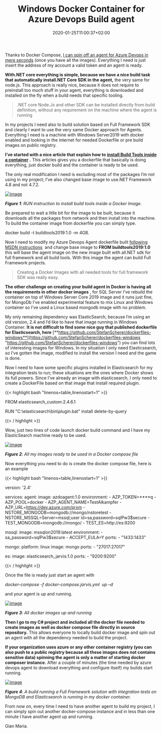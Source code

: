 ﻿---
title: "Windows Docker Container for Azure Devops Build agent"
description: ""
date: 2020-01-25T11:00:37+02:00
draft: false
tags: [devops,Docker]
categories: [Azure DevOps]
---
Thanks to Docker Compose, [I can spin off an agent for Azure Devops in mere seconds](http://www.codewrecks.com/blog/index.php/2019/12/27/azure-devops-agent-with-docker-compose/) (once you have all the images). Everything I need is just insert the address of my account a valid token and an agent is ready.

 **With.NET core everything is simple, because we have a nice build task that automatically install.NET Core SDK in the agent,** the very same for node.js. This approach is really nice, because it does not require to preinstall too much stuff in your agent, everything is downloaded and installed on the fly when a build needs that specific tooling.

>.NET core Node.Js and other SDK can be installed directly from build definition, without any requirement on the machine where the agent is running

In my projects I need also to build solution based on Full Framework SDK and clearly I want to use the very same Docker approach for Agents. Everything I need is a machine with Windows Server2019 with docker enabled and looking in the internet for needed Dockerfile or pre build images on public registry.

 **I’ve started with a nice article that explain how to** [**install Build Tools inside a container**](https://docs.microsoft.com/en-us/visualstudio/install/build-tools-container?view=vs-2019) **.** This articles gives you a dockerfile that basically is doing everything, just docker build and the container is ready to be used.

The only real modification I need is excluding most of the packages I’m not using in my project; I’ve also changed base image to use.NET Framework 4.8 and not 4.7.2.

[![image](https://www.codewrecks.com/blog/wp-content/uploads/2020/01/image_thumb-13.png "image")](https://www.codewrecks.com/blog/wp-content/uploads/2020/01/image-13.png)

 ***Figure 1***: *RUN instruction to install build tools inside a Docker Image.*

Be prepared to wait a litlle bit for the image to be built, because it downloads all the packages from network and then install into the machine. To build the container image from dockerfile you can simply type.

docker build -t buildtools2019:1.0 -m 4GB.

Now I need to modify my Azure Devops Agent dockerfile built [following MSDN instructions](https://docs.microsoft.com/en-us/azure/devops/pipelines/agents/docker?view=azure-devops)  and change base image to  **FROM buildtools2019:1.0** this will base the agent image on the new image built with all.NET sdk for full framework and all build tools. With this image the agent can build Full Framework projects.

> Creating a Docker Images with all needed tools for full framework SDK was really easy.

 **The other challenge on creating your build agent in Docker is having all the requirements in other docker images** , for SQL Server I’ve rebuild the container on top of Windows Server Core 2019 image and it runs just fine, for MongoDb I’ve enabled experimental feature to mix Linux and Windows container so I’ve used a Linux based mongodb image with no problem.

My only remaining dependency was ElasticSearch, because I’m using an old version, 2.4 and I’d like to have that image running in Windows Container. **It is not difficult to find some nice guy that published dockerfile for Elasticsearch, here** [**https://github.com/StefanScherer/dockerfiles-windows**](https://github.com/StefanScherer/dockerfiles-windows "https://github.com/StefanScherer/dockerfiles-windows") you can find lots of interesting images for Windows. In my situation I only need Elasticsearch, so I’ve gotten the image, modified to install the version I need and the game is done.

Now I need to have some specific plugins installed in Elasticsearch for my integration tests to run; these situations are the ones where Docker shows its full powers. Since I’ve already an image with elasticsearch, I only need to create a DockerFile based on that image that install required plugin.

{{< highlight bash "linenos=table,linenostart=1" >}}


FROM elasticsearch_custom:2.4.6.1

RUN "C:\elasticsearch\bin\plugin.bat" install delete-by-query

{{< / highlight >}}

Wow, just two lines of code launch docker build command and I have my ElasticSearch machine ready to be used.

[![image](https://www.codewrecks.com/blog/wp-content/uploads/2020/01/image_thumb-14.png "image")](https://www.codewrecks.com/blog/wp-content/uploads/2020/01/image-14.png)

 ***Figure 2***: *All my images ready to be used in a Docker compose file*

Now everything you need to do is create the docker compose file, here is an example

{{< highlight bash "linenos=table,linenostart=1" >}}


version: '2.4'

services:
  agent:
    image: azdoagent:1.0
    environment:
      - AZP_TOKEN=****q
      - AZP_POOL=docker
      - AZP_AGENT_NAME=TestAlkampfer
      - AZP_URL=https://dev.azure.com/prxm
      - NSTORE_MONGODB=mongodb://mongo/nstoretest
      - NSTORE_MSSQL=Server=mssql;user id=sa;password=sqlPw3$secure
      - TEST_MONGODB=mongodb://mongo/
      - TEST_ES=http://es:9200

  mssql:
    image: mssqlon2019:latest
    environment:
      - sa_password=sqlPw3$secure
      - ACCEPT_EULA=Y
    ports:
      - "1433:1433"

  mongo:
    platform: linux
    image: mongo
    ports:
      - "27017:27017"

  es:
    image: elasticsearch_jarvis:1.0
    ports: 
      - "9200:9200"

{{< / highlight >}}

Once the file is ready just start an agent with

*docker-compose -f docker-compose.jarvis.yml  up –d*

and your agent is up and running.

[![image](https://www.codewrecks.com/blog/wp-content/uploads/2020/01/image_thumb-15.png "image")](https://www.codewrecks.com/blog/wp-content/uploads/2020/01/image-15.png)

 ***Figure 3***: *All docker images up and running*

 **Then I go to my C# project and included all the docker file needed to create images as well as docker compose file directly in source repository.** This allows everyone to locally build docker image and spin out an agent with all the dependency needed to build the project.

 **If your organization uses azure or any other container registry (you can also push to a public registry because all these images does not contains sensitive data) spinning the agent is only a matter of starting docker composer instance.** After a couple of minutes (the time needed by azure devops agent to download everything and configure itself) my builds start running.

[![image](https://www.codewrecks.com/blog/wp-content/uploads/2020/01/image_thumb-16.png "image")](https://www.codewrecks.com/blog/wp-content/uploads/2020/01/image-16.png)

 ***Figure 4***: *A build running a Full Framework solution with integration tests on MongoDB and Elasticsearch is running in my docker container.*

From now on, every time I need to have another agent to build my project, I can simply spin out another docker-compose instance and in less than one minute I have another agent up and running.

Gian Maria.
